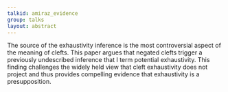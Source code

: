 ```yaml
---
talkid: amiraz_evidence
group: talks
layout: abstract
---
```


The source of the exhaustivity inference is the most controversial aspect of the meaning of clefts. This paper argues that negated clefts trigger a previously undescribed inference that I term potential exhaustivity. This finding challenges the widely held view that cleft exhaustivity does not project and thus provides compelling evidence that exhaustivity is a presupposition.